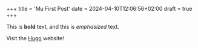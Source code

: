 +++
title = 'Mu First Post'
date = 2024-04-10T12:06:56+02:00
draft = true
+++

This is **bold** text, and this is *emphasized* text.

Visit the [Hugo](https://gohugo.io) website!
